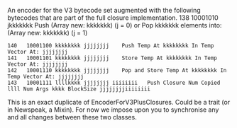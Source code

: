 An encoder for the V3 bytecode set augmented with the following bytecodes that are part of the full closure implementation.
	138   10001010 jkkkkkkk		Push (Array new: kkkkkkk) (j = 0)
								or	Pop kkkkkkk elements into: (Array new: kkkkkkk) (j = 1)

	140   10001100 kkkkkkkk jjjjjjjj 	Push Temp At kkkkkkkk In Temp Vector At: jjjjjjjj
	141   10001101 kkkkkkkk jjjjjjjj 	Store Temp At kkkkkkkk In Temp Vector At: jjjjjjjj
	142   10001110 kkkkkkkk jjjjjjjj 	Pop and Store Temp At kkkkkkkk In Temp Vector At: jjjjjjjj
	143   10001111 llllkkkk jjjjjjjj iiiiiiii	Push Closure Num Copied llll Num Args kkkk BlockSize jjjjjjjjiiiiiiii
This is an exact duplicate of EncoderForV3PlusClosures.
Could be a trait (or in Newspeak, a Mixin).
For now we impose upon you to synchronise any and all changes between these two classes.